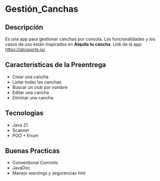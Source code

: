 # Gestión_Canchas

## Descripción 
Es una app para gestionar canchas por consola. Las funcionalidades y los casos de uso están inspirados en **Alquila tu cancha**. Link de la app: https://atcsports.io/

## Características de la Preentrega
- Crear una cancha
- Listar todas las canchas
- Buscar un club por nombre
- Editar una cancha
- Eliminar una cancha


## Tecnologias
- Java 21
- Scanner
- POO + Enum


## Buenas Practicas
- Conventional Commits
- JavaDoc
- Manejo warnings y segurencias hint

